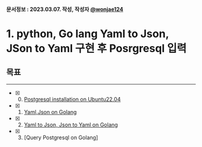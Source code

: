 #### 문서정보 : 2023.03.07. 작성, 작성자 [@wonjae124](https://github.com/wonjae124)

# 1. python, Go lang Yaml to Json, JSon to Yaml 구현 후 Posrgresql 입력
## 목표
--- 
- [x] 00. [Postgresql installation on Ubuntu22.04](https://github.com/wonjae124/Devops/blob/main/Aiops/Application/Chapter00.md) 
- [x] 01. [Yaml,Json on Golang](https://github.com/wonjae124/Devops/blob/main/Aiops/Application/Chapter01.md)
- [x] 02. [Yaml to Json, Json to Yaml on Golang](https://github.com/wonjae124/Devops/blob/main/Aiops/Application/Chapter02.md)
- [X] 03. [Query Postgresql on Golang]
